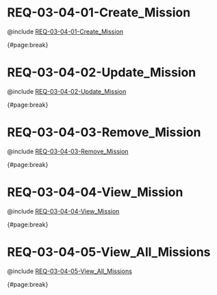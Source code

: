 <!--
    ATTENTION: This file was generated via gradle!
               Do NOT manually edit this file! Any such changes will be overwritten!
-->

# REQ-03-04-01-Create_Mission

@include [REQ-03-04-01-Create_Mission](REQ-03-04-01-Create_Mission.md)

{#page:break}

# REQ-03-04-02-Update_Mission

@include [REQ-03-04-02-Update_Mission](REQ-03-04-02-Update_Mission.md)

{#page:break}

# REQ-03-04-03-Remove_Mission

@include [REQ-03-04-03-Remove_Mission](REQ-03-04-03-Remove_Mission.md)

{#page:break}

# REQ-03-04-04-View_Mission

@include [REQ-03-04-04-View_Mission](REQ-03-04-04-View_Mission.md)

{#page:break}

# REQ-03-04-05-View_All_Missions

@include [REQ-03-04-05-View_All_Missions](REQ-03-04-05-View_All_Missions.md)

{#page:break}
